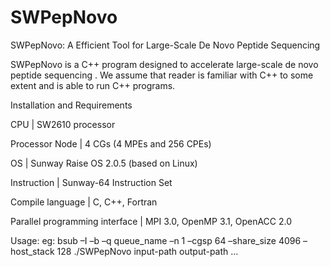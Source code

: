# SWPepNovo
SWPepNovo: A Efficient Tool for Large-Scale De Novo Peptide Sequencing

SWPepNovo is a C++ program designed to accelerate large-scale de novo peptide sequencing . We assume that reader is familiar with C++ to some extent and is able to run C++ programs.

Installation and Requirements

CPU | SW2610 processor

Processor Node | 4 CGs (4 MPEs and 256 CPEs)

OS | Sunway Raise OS 2.0.5 (based on Linux)

Instruction | Sunway-64 Instruction Set

Compile language | C, C++, Fortran

Parallel programming interface | MPI 3.0, OpenMP 3.1, OpenACC 2.0

Usage: eg: bsub –I –b –q queue_name –n 1 –cgsp 64 –share_size 4096 –host_stack 128 ./SWPepNovo input-path output-path ...
